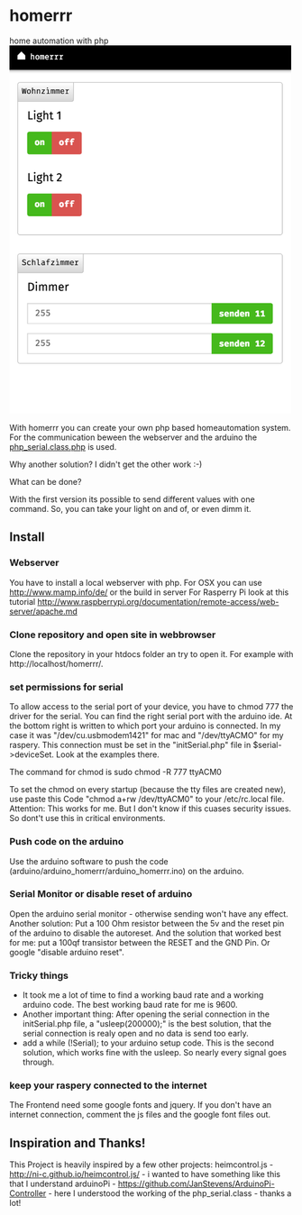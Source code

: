 # homerrr
home automation with php
<img src="https://raw.githubusercontent.com/rofthedeep/homerrr/master/screenshot.png" width="500" height="653" alt="php home automation"/>


With homerrr you can create your own php based homeautomation system. For the communication beween the webserver and the arduino
the [php_serial.class.php](http://code.google.com/p/php-serial/) is used.

Why another solution? I didn't get the other work :-)

What can be done?

With the first version its possible to send different values with one command. 
So, you can take your light on and of, or even dimm it.

## Install

### Webserver
You have to install a local webserver with php. 
For OSX you can use http://www.mamp.info/de/ or the build in server
For Rasperry Pi look at this tutorial http://www.raspberrypi.org/documentation/remote-access/web-server/apache.md

### Clone repository and open site in webbrowser

Clone the repository in your htdocs folder an try to open it. For example with http://localhost/homerrr/.

### set permissions for serial 
To allow access to the serial port of your device, you have to chmod 777 the driver for the serial. You can 
find the right serial port with the arduino ide.  At the bottom right is written to which 
port your arduino is connected. In my case it was "/dev/cu.usbmodem1421" for mac and "/dev/ttyACMO" for my raspery.
This connection must be set in the "initSerial.php" file in $serial->deviceSet. Look at the examples there.

The command for chmod is sudo chmod -R 777 ttyACM0

To set the chmod on every startup (because the tty files are created new), use paste this Code "chmod a+rw /dev/ttyACM0" to your /etc/rc.local file. Attention: This works for me. But I don't know if this cuases security issues. So dont't use this in critical environments.

### Push code on the arduino
Use the arduino software to push the code (arduino/arduino_homerrr/arduino_homerrr.ino) on the arduino. 

### Serial Monitor or disable reset of arduino
Open the arduino serial monitor - otherwise sending won't have any effect. 
Another solution: Put a 100 Ohm resistor between the 5v and the reset pin of 
the arduino to disable the autoreset.
And the solution that worked best for me: put a 100qf transistor between the RESET and the GND Pin.
Or google "disable arduino reset".

### Tricky things
- It took me a lot of time to find a working baud rate and a working arduino code. The best working baud rate for me is 9600.
- Another important thing: After opening the serial connection in the initSerial.php file, a "usleep(200000);" is the best solution, 
that the serial connection is realy open and no data is send too early.
- add a while (!Serial); to your arduino setup code. This is the second solution, which works fine with the usleep. So nearly every 
signal goes through. 

### keep your raspery connected to the internet

The Frontend need some google fonts and jquery. If you don't have an internet connection, comment the js files and 
the google font files out.

## Inspiration and Thanks!
This Project is heavily inspired by a few other projects:
heimcontrol.js - http://ni-c.github.io/heimcontrol.js/ - i wanted to have something like this that I understand
arduinoPi - https://github.com/JanStevens/ArduinoPi-Controller - here I understood the working of the php_serial.class - thanks a lot! 
